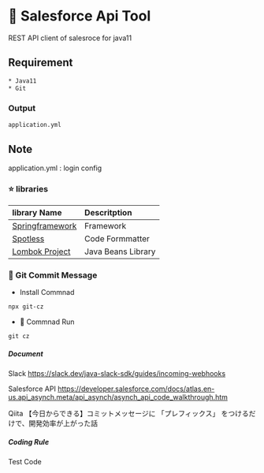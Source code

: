 # :star2: Salesforce Api Tool
REST API client of salesroce for java11 

## Requirement

```sh
* Java11
* Git
```

### Output
```sh
application.yml
```

## Note

application.yml : login config

### :star: libraries

| library Name                                                 | Descritption       |
| :----------------------------------------------------------- | :----------------- |
| [Springframework](https://projects.spring.io/spring-framework/) | Framework          |
| [Spotless](https://github.com/diffplug/spotless/tree/master/plugin-gradle) | Code Formmatter    |
| [Lombok Project](https://projectlombok.org/)                 | Java Beans Library |

### :star2: Git Commit Message

- Install Commnad

```sh
npx git-cz
```

- :book: Commnad Run

```
git cz
```

##### Document

Slack 
https://slack.dev/java-slack-sdk/guides/incoming-webhooks

Salesforce API
https://developer.salesforce.com/docs/atlas.en-us.api_asynch.meta/api_asynch/asynch_api_code_walkthrough.htm

Qiita
【今日からできる】コミットメッセージに 「プレフィックス」 をつけるだけで、開発効率が上がった話

##### Coding Rule

Test Code

